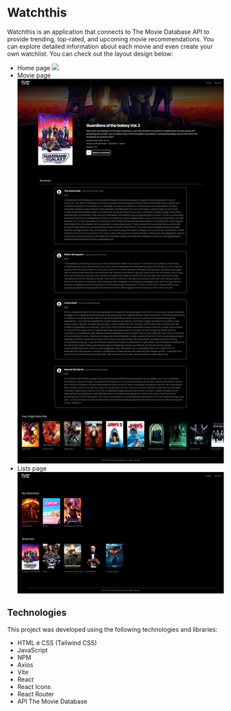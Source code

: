 # Watchthis

Watchthis is an application that connects to The Movie Database API to provide trending, top-rated, and upcoming movie recommendations. You can explore detailed information about each movie and even create your own watchlist. You can check out the layout design below:

- Home page
![](src/assets/home-page.png)
- Movie page
![](src/assets/movie-page.png)
- Lists page
![](src/assets/lists-page.png)


## Technologies

This project was developed using the following technologies and libraries:

- HTML e CSS (Tailwind CSS)
- JavaScript
- NPM
- Axios
- Vite
- React
- React Icons
- React Router
- API The Movie Database
